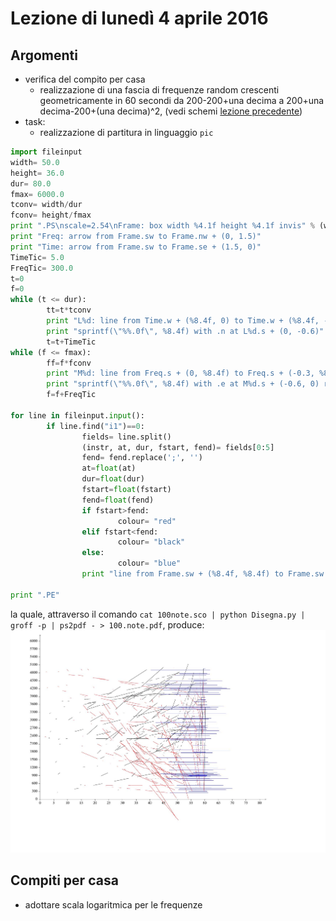 # Lezione di lunedì 4 aprile 2016

## Argomenti

* verifica del compito per casa
  * realizzazione di una fascia di frequenze random crescenti geometricamente in
    60 secondi da 200-200+una decima a 200+una decima-200+(una decima)^2,
    (vedi schemi [lezione precedente](../20160321/README.md))
* task:
  * realizzazione di partitura in linguaggio `pic`
```python
import fileinput
width= 50.0
height= 36.0
dur= 80.0
fmax= 6000.0
tconv= width/dur
fconv= height/fmax
print ".PS\nscale=2.54\nFrame: box width %4.1f height %4.1f invis" % (width, height)
print "Freq: arrow from Frame.sw to Frame.nw + (0, 1.5)"
print "Time: arrow from Frame.sw to Frame.se + (1.5, 0)"
TimeTic= 5.0
FreqTic= 300.0
t=0
f=0
while (t <= dur):
        tt=t*tconv
        print "L%d: line from Time.w + (%8.4f, 0) to Time.w + (%8.4f, -0.3)" % (int(tt), tt, tt)
        print "sprintf(\"%%.0f\", %8.4f) with .n at L%d.s + (0, -0.6)" % (t, int(tt))
        t=t+TimeTic
while (f <= fmax):
        ff=f*fconv
        print "M%d: line from Freq.s + (0, %8.4f) to Freq.s + (-0.3, %8.4f)" % (int(ff), ff, ff)
        print "sprintf(\"%%.0f\", %8.4f) with .e at M%d.s + (-0.6, 0) rjust" % (f, int(ff))
        f=f+FreqTic
         
for line in fileinput.input():
        if line.find("i1")==0:
                fields= line.split()
                (instr, at, dur, fstart, fend)= fields[0:5]
                fend= fend.replace(';', '')
                at=float(at)
                dur=float(dur)
                fstart=float(fstart)
                fend=float(fend)
                if fstart>fend:
                        colour= "red"
                elif fstart<fend:
                        colour= "black"
                else:
                        colour= "blue"
                print "line from Frame.sw + (%8.4f, %8.4f) to Frame.sw + (%8.4f, %8.4f) outline \"%s\"" % (at*tconv, fstart*fconv, (at+dur)*tconv, fend*fconv, colour)

print ".PE"
```
  la quale, attraverso il comando `cat 100note.sco | python Disegna.py | groff -p | ps2pdf - > 100.note.pdf`, produce:
  ![partitura](./100note.jpg)

## Compiti per casa

* adottare scala logaritmica per le frequenze
